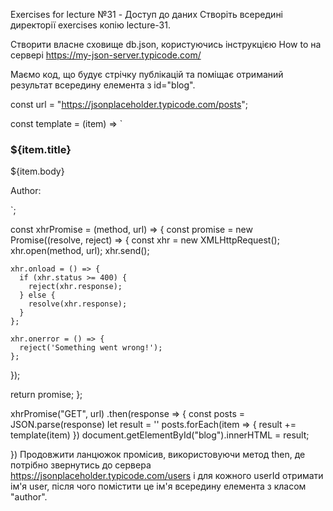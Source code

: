 Exercises for lecture №31 - Доступ до даних
Створіть всередині директорії exercises копію lecture-31.

Створити власне сховище db.json, користуючись інструкцією How to на сервері https://my-json-server.typicode.com/

Маємо код, що будує стрічку публікацій та поміщає отриманий результат всередину елемента з id="blog".

const url = "https://jsonplaceholder.typicode.com/posts";

const template = (item) => `
<h3>${item.title}</h3>
<div>${item.body}</div>
<p>Author: <strong><span class="author" data-id="${item.userId}"></span></strong></p>
`;

const xhrPromise = (method, url) => {
  const promise = new Promise((resolve, reject) => {
    const xhr = new XMLHttpRequest();
    xhr.open(method, url);
    xhr.send();
  
    xhr.onload = () => {
      if (xhr.status >= 400) {
        reject(xhr.response);
      } else {
        resolve(xhr.response);
      }
    };

    xhr.onerror = () => {
      reject('Something went wrong!');
    };   
  });

  return promise;
};

xhrPromise("GET", url)
.then(response => {
    const posts = JSON.parse(response)
		let result = ''
    posts.forEach(item => {
        result += template(item)
    })
    document.getElementById("blog").innerHTML = result;
    
})
Продовжити ланцюжок промісив, використовуючи метод then, де потрібно звернутись до сервера https://jsonplaceholder.typicode.com/users і для кожного userId отримати ім'я user, після чого помістити це ім'я всередину елемента з класом "author".